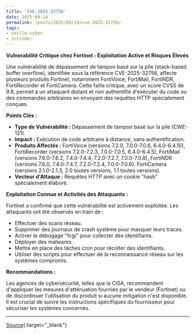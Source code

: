 ```yaml
---
title: 'CVE-2025-32756'
date: 2025-09-14
permalink: /posts/2025/09/14/cve-2025-32756/
tags:
- veille-cyber
- intruder
---
```

**Vulnerabilité Critique chez Fortinet : Exploitation Active et Risques Élevés**

Une vulnérabilité de dépassement de tampon basé sur la pile (stack-based buffer overflow), identifiée sous la référence CVE-2025-32756, affecte plusieurs produits Fortinet, notamment FortiVoice, FortiMail, FortiNDR, FortiRecorder et FortiCamera. Cette faille critique, avec un score CVSS de 9.8, permet à un attaquant distant et non authentifié d'exécuter du code ou des commandes arbitraires en envoyant des requêtes HTTP spécialement conçues.

**Points Clés :**

*   **Type de Vulnérabilité :** Dépassement de tampon basé sur la pile (CWE-121).
*   **Impact :** Exécution de code arbitraire à distance, sans authentification.
*   **Produits Affectés :** FortiVoice (versions 7.2.0, 7.0.0-7.0.6, 6.4.0-6.4.10), FortiRecorder (versions 7.2.0-7.2.3, 7.0.0-7.0.5, 6.4.0-6.4.5), FortiMail (versions 7.6.0-7.6.2, 7.4.0-7.4.4, 7.2.0-7.2.7, 7.0.0-7.0.8), FortiNDR (versions 7.6.0, 7.4.0-7.4.7, 7.2.0-7.2.4, 7.0.0-7.0.6), FortiCamera (versions 2.1.0-2.1.3, 2.0 toutes versions, 1.1 toutes versions).
*   **Vecteur d'Attaque :** Requêtes HTTP avec un cookie "hash" spécialement élaboré.

**Exploitation Connue et Activités des Attaquants :**

Fortinet a confirmé que cette vulnérabilité est activement exploitée. Les attaquants ont été observés en train de :
*   Effectuer des scans réseau.
*   Supprimer des journaux de crash système pour masquer leurs traces.
*   Activer le débogage "fcgi" pour collecter des identifiants.
*   Déployer des malwares.
*   Mettre en place des tâches cron pour récolter des identifiants.
*   Utiliser des scripts pour effectuer de la reconnaissance réseau sur les systèmes compromis.

**Recommandations :**

Les agences de cybersécurité, telles que la CISA, recommandent d'appliquer les mesures d'atténuation fournies par le vendeur (Fortinet) ou de discontinuer l'utilisation du produit si aucune mitigation n'est disponible. Il est crucial de suivre les instructions spécifiques du fournisseur pour sécuriser les systèmes concernés.

---
[Source](https://cvemon.intruder.io/cves/CVE-2025-32756){:target="_blank"}
